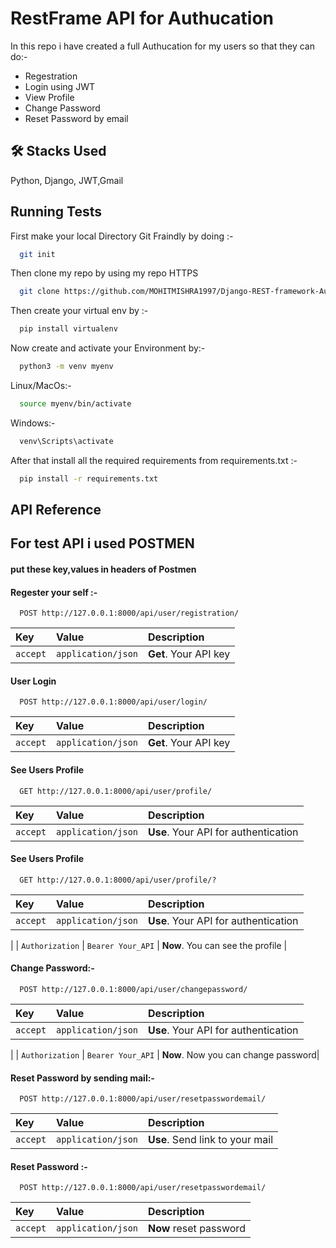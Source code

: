 
# RestFrame API for Authucation

In this repo i have created a full Authucation for my users so that they can do:-



 - Regestration
 - Login using JWT
 - View Profile
 - Change Password
 - Reset Password by email



## 🛠  Stacks Used
Python, Django, JWT,Gmail


## Running Tests

First make your local Directory Git Fraindly by doing :-

```bash
  git init
```


Then clone my repo by using my repo HTTPS

```bash
  git clone https://github.com/MOHITMISHRA1997/Django-REST-framework-Authentication-API-.git
```

Then create your virtual env by :-

```bash
  pip install virtualenv
```
Now create and activate your Environment by:-

```bash
  python3 -m venv myenv

```
Linux/MacOs:-
```bash
  source myenv/bin/activate
```
Windows:-
```bash
  venv\Scripts\activate
```

After that  install all the required requirements from requirements.txt :-

```bash
  pip install -r requirements.txt
```



## API Reference
## For test API i used POSTMEN
#### put these key,values in headers of Postmen
#### Regester your self :-

```http
  POST http://127.0.0.1:8000/api/user/registration/
```

| Key | Value     | Description                |
| :-------- | :------- | :------------------------- |
| `accept` | `application/json` | **Get**. Your API key |

#### User Login

```http
  POST http://127.0.0.1:8000/api/user/login/
```

| Key | Value     | Description                       |
| :-------- | :------- | :-------------------------------- |
| `accept`      | `application/json` | **Get**. Your API key |



#### See Users Profile

```http
  GET http://127.0.0.1:8000/api/user/profile/
```

| Key | Value     | Description                       |
| :-------- | :------- | :-------------------------------- |
| `accept`      | `application/json` | **Use**. Your API for authentication |


#### See Users Profile

```http
  GET http://127.0.0.1:8000/api/user/profile/?
```

| Key | Value     | Description                       |
| :-------- | :------- | :-------------------------------- |
| `accept`      | `application/json` | **Use**. Your API for authentication |
|
| `Authorization`      | `Bearer Your_API` | **Now**. You can see the profile |



#### Change Password:-

```http
  POST http://127.0.0.1:8000/api/user/changepassword/
```

| Key | Value     | Description                       |
| :-------- | :------- | :-------------------------------- |
| `accept`      | `application/json` | **Use**. Your API for authentication |
|
| `Authorization`      | `Bearer Your_API` | **Now**. Now you can change password|

#### Reset Password by sending mail:-

```http
  POST http://127.0.0.1:8000/api/user/resetpasswordemail/
```

| Key | Value     | Description                       |
| :-------- | :------- | :-------------------------------- |
| `accept`      | `application/json` | **Use**. Send link to your mail |



#### Reset Password :-

```http
  POST http://127.0.0.1:8000/api/user/resetpasswordemail/
```

| Key | Value     | Description                       |
| :-------- | :------- | :-------------------------------- |
| `accept`      | `application/json` | **Now** reset password |


